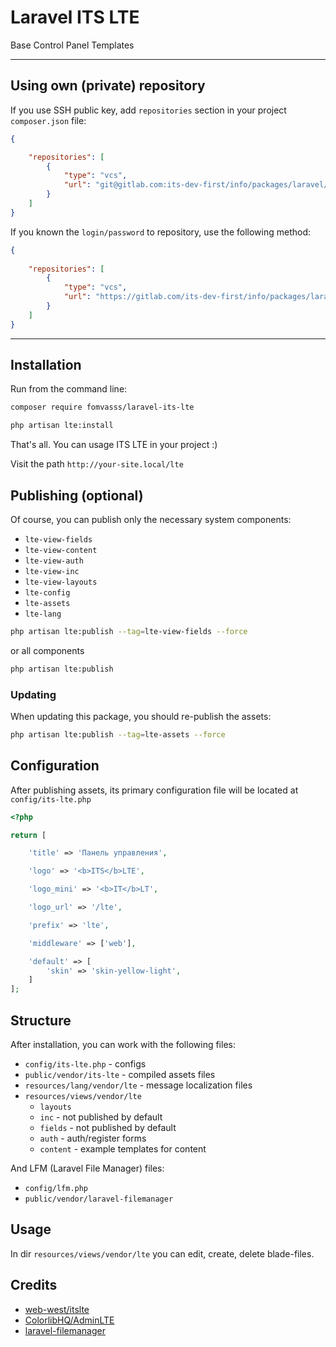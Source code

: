 # Laravel ITS LTE

Base Control Panel Templates

----------

## Using own (private) repository

If you use SSH public key, add `repositories` section in your project `composer.json` file:
```json
{

    "repositories": [
        {
            "type": "vcs",
            "url": "git@gitlab.com:its-dev-first/info/packages/laravel/its-lte.git"
        }
    ]
}
```
If you known the `login/password` to repository, use the following method:
```json
{
    
    "repositories": [
        {
            "type": "vcs",
            "url": "https://gitlab.com/its-dev-first/info/packages/laravel/its-lte.git"
        }
    ]
}
```
---

## Installation

Run from the command line:

```bash
composer require fomvasss/laravel-its-lte
```

```bash
php artisan lte:install
```

That's all. You can usage ITS LTE in your project :) 

Visit the path `http://your-site.local/lte` 

## Publishing (optional)
Of course, you can publish only the necessary system components:
- `lte-view-fields`
- `lte-view-content`
- `lte-view-auth`
- `lte-view-inc`
- `lte-view-layouts`
- `lte-config`
- `lte-assets`
- `lte-lang`

```bash
php artisan lte:publish --tag=lte-view-fields --force
```
or all components
```bash
php artisan lte:publish
```

### Updating 
When updating this package, you should re-publish the assets:
```bash
php artisan lte:publish --tag=lte-assets --force
```

## Configuration
After publishing assets, its primary configuration file will be located at `config/its-lte.php`
```php
<?php

return [

    'title' => 'Панель управления',

    'logo' => '<b>ITS</b>LTE',

    'logo_mini' => '<b>IT</b>LT',

    'logo_url' => '/lte',

    'prefix' => 'lte',

    'middleware' => ['web'],

    'default' => [
        'skin' => 'skin-yellow-light',
    ]
];
```

## Structure

After installation, you can work with the following files:

- `config/its-lte.php` - configs
- `public/vendor/its-lte` - compiled assets files
- `resources/lang/vendor/lte` - message localization files
- `resources/views/vendor/lte`
    - `layouts`
    - `inc` - not published by default
    - `fields` - not published by default
    - `auth` - auth/register forms
    - `content` - example templates for content
    
And LFM (Laravel File Manager) files:
- `config/lfm.php`
- `public/vendor/laravel-filemanager`

## Usage

In dir `resources/views/vendor/lte` you can edit, create, delete blade-files.

## Credits
- [web-west/itslte](https://github.com/web-west/itslte)
- [ColorlibHQ/AdminLTE](https://github.com/ColorlibHQ/AdminLTE)
- [laravel-filemanager](https://unisharp.github.io/laravel-filemanager/)